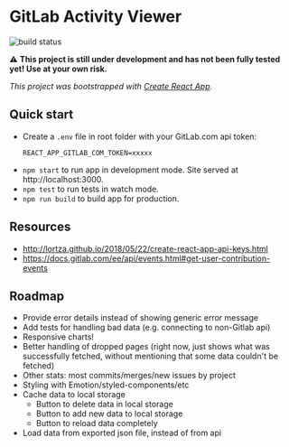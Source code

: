 # GitLab Activity Viewer

![build status](https://github.com/17cliu/gitlab-activity-viewer/workflows/build/badge.svg)

:warning: **This project is still under development and has not been fully tested yet! Use at your own risk.**

_This project was bootstrapped with [Create React App](https://github.com/facebook/create-react-app)._


## Quick start

- Create a `.env` file in root folder with your GitLab.com api token:
    ```
    REACT_APP_GITLAB_COM_TOKEN=xxxxx
    ```
- `npm start` to run app in development mode. Site served at http://localhost:3000.
- `npm test` to run tests in watch mode.
- `npm run build` to build app for production.


## Resources

- http://lortza.github.io/2018/05/22/create-react-app-api-keys.html
- https://docs.gitlab.com/ee/api/events.html#get-user-contribution-events

## Roadmap

- Provide error details instead of showing generic error message
- Add tests for handling bad data (e.g. connecting to non-Gitlab api)
- Responsive charts!
- Better handling of dropped pages (right now, just shows what was successfully
  fetched, without mentioning that some data couldn't be fetched)
- Other stats: most commits/merges/new issues by project
- Styling with Emotion/styled-components/etc
- Cache data to local storage
    - Button to delete data in local storage
    - Button to add new data to local storage
    - Button to reload data completely
- Load data from exported json file, instead of from api
